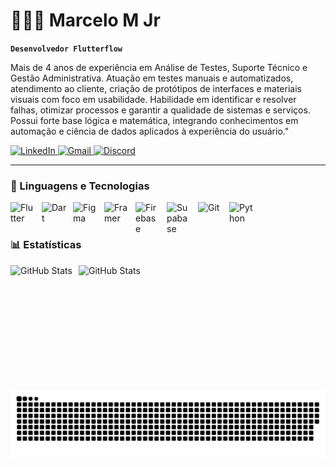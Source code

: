 # 👨🏻‍💻 Marcelo M Jr

**`Desenvolvedor Flutterflow`**

Mais de 4 anos de experiência em Análise de Testes, Suporte Técnico e
Gestão Administrativa. Atuação em testes manuais e automatizados, atendimento ao cliente,
criação de protótipos de interfaces e materiais visuais com foco em usabilidade. Habilidade em
identificar e resolver falhas, otimizar processos e garantir a qualidade de sistemas e serviços.
Possui forte base lógica e matemática, integrando conhecimentos em automação e ciência de
dados aplicados à experiência do usuário."

<p align="left">
    <a href="https://www.linkedin.com/in/marcelomourojr/">
        <img 
            alt="LinkedIn" 
            title="Meu LinkedIn" 
            src="https://img.shields.io/static/v1?message=LinkedIn&logo=linkedin&label=&color=0077B5&logoColor=white&labelColor=&style=for-the-badge"
        />
    </a>
    <a href="mailto:marceloaugustomouro@gmail.com">
        <img 
            alt="Gmail" 
            title="Me mande um email" 
            src="https://img.shields.io/static/v1?message=Gmail&logo=gmail&label=&color=D14836&logoColor=white&labelColor=&style=for-the-badge"
        />
    </a> 
    </a>
    <a href="https://discord.com/users/m.mjr">
        <img 
            alt="Discord" 
            title="Meu Discord" 
            src="https://img.shields.io/static/v1?message=Discord&logo=discord&label=&color=7289DA&logoColor=white&labelColor=&style=for-the-badge"
        />
    </a>
</p>

---

### 🤖 Linguagens e Tecnologias

<img
    align="left" 
    alt="Flutter" 
    title="Flutter"
    width="40px" 
    style="padding-right: 10px;"
    src="https://cdn.jsdelivr.net/gh/devicons/devicon@latest/icons/flutter/flutter-original.svg"
/>
<img 
    align="left" 
    alt="Dart" 
    title="Dart"
    width="40px" 
    style="padding-right: 10px;" 
    src="https://cdn.jsdelivr.net/gh/devicons/devicon@latest/icons/dart/dart-original.svg" 
/>
<img 
    align="left" 
    alt="Figma" 
    title="Figma"
    width="40px" 
    style="padding-right: 10px;" 
    src="https://cdn.jsdelivr.net/gh/devicons/devicon@latest/icons/figma/figma-original.svg" 
/>
<img 
    align="left" 
    alt="Framer"
    title="Framer" 
    width="40px" 
    style="padding-right: 10px;" 
    src="https://www.vectorlogo.zone/logos/framer/framer-icon.svg" 
/>
<img 
    align="left" 
    alt="Firebase"
    title="Firebase" 
    width="40px" 
    style="padding-right: 10px;" 
    src="https://cdn.jsdelivr.net/gh/devicons/devicon@latest/icons/firebase/firebase-original.svg" 
/>
<img 
    align="left" 
    alt="Supabase" 
    title="Supabase"
    width="40px" 
    style="padding-right: 10px;" 
    src="https://cdn.jsdelivr.net/gh/devicons/devicon@latest/icons/supabase/supabase-original.svg" 
/>
<img 
    align="left" 
    alt="Git" 
    title="Git"
    width="40px" 
    style="padding-right: 10px;" 
    src="https://cdn.jsdelivr.net/gh/devicons/devicon@latest/icons/git/git-original.svg" 
/>
<img 
    align="left" 
    alt="Python" 
    title="Python"
    width="40px" 
    style="padding-right: 10px;" 
    src="https://cdn.jsdelivr.net/gh/devicons/devicon@latest/icons/python/python-original.svg" 
/>

<br/>
<br/>

### 📊 Estatísticas

<p>
  <img 
    align="left" 
    alt="GitHub Stats" 
    height="200" 
    style="padding-right: 10px;" 
    src="https://github-readme-stats.vercel.app/api?username=marcelomourojr&show_icons=true&theme=tokyonight&include_all_commits=true&locale=pt-br" 
  />

<img 
      align="left" 
      alt="GitHub Stats" 
      height="200" 
      src="https://github-readme-stats.vercel.app/api/top-langs/?username=marcelomourojr&theme=tokyonight&layout=compact&custom_title=Tecnologias&langs_count=9" 
  />

</p>

###

<br clear="both">

<picture>
  <source media="(prefers-color-scheme: dark)" srcset="https://raw.githubusercontent.com/marcelomourojr/marcelomourojr/output/github-snake-dark.svg" />
  <source media="(prefers-color-scheme: light)" srcset="https://raw.githubusercontent.com/marcelomourojr/marcelomourojr/output/github-snake.svg" />
  <img alt="github-snake" src="https://raw.githubusercontent.com/marcelomourojr/marcelomourojr/output/github-snake.svg" />
</picture>
